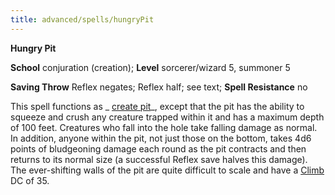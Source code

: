 ```yaml
---
title: advanced/spells/hungryPit
---
```

 **Hungry Pit**

**School** conjuration (creation); **Level** sorcerer/wizard 5, summoner 5

**Saving Throw** Reflex negates; Reflex half; see text; **Spell Resistance** no

This spell functions as _ [create pit](createPit#_create-pit-)_, except that the pit has the ability to squeeze and crush any creature trapped within it and has a maximum depth of 100 feet. Creatures who fall into the hole take falling damage as normal. In addition, anyone within the pit, not just those on the bottom, takes 4d6 points of bludgeoning damage each round as the pit contracts and then returns to its normal size (a successful Reflex save halves this damage). The ever-shifting walls of the pit are quite difficult to scale and have a [Climb](../../skills/climb#_climb) DC of 35.

